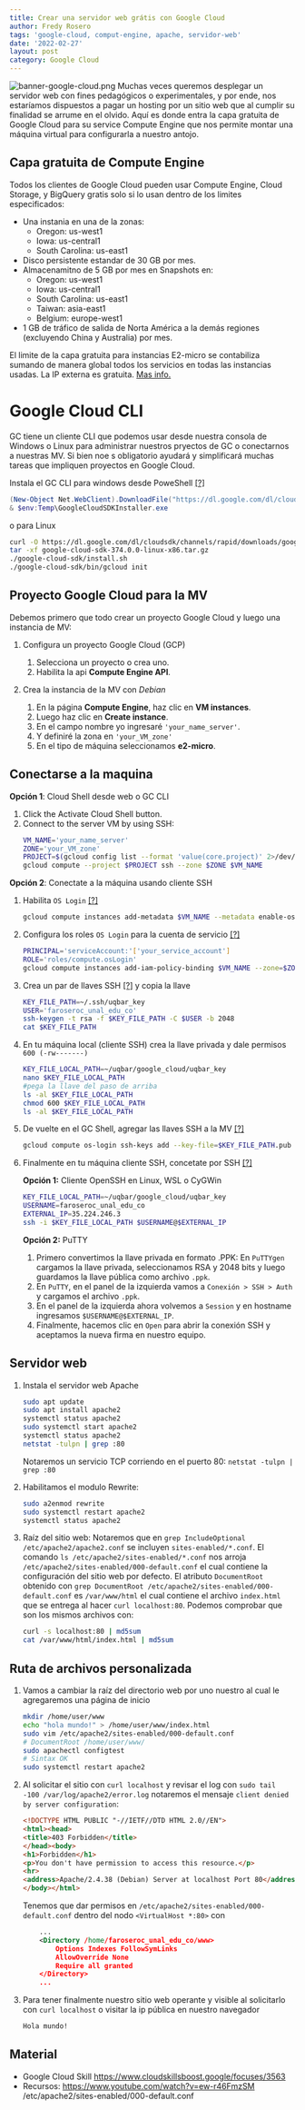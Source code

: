 ```yaml
---
title: Crear una servidor web grátis con Google Cloud
author: Fredy Rosero
tags: 'google-cloud, comput-engine, apache, servidor-web'
date: '2022-02-27'
layout: post
category: Google Cloud
---
```

![banner-google-cloud.png](/assets/banner-google-cloud.png)
Muchas veces queremos desplegar un servidor web con fines pedagógicos o experimentales, y por ende, nos estaríamos dispuestos a pagar un hosting por un sitio web que al cumplir su finalidad se arrume en el olvido. Aquí es donde entra la capa gratuita de Google Cloud para su service Compute Engine que nos permite montar una máquina virtual para configurarla a nuestro antojo.

## Capa gratuita de **Compute Engine** 
Todos los clientes de Google Cloud pueden usar Compute Engine, Cloud Storage, y BigQuery gratis solo si lo usan dentro de los limites especificados:

* Una instania en una de la zonas: 
    * Oregon: us-west1
    * Iowa: us-central1
    * South Carolina: us-east1
* Disco persistente estandar de 30 GB por mes.
* Almacenamitno de 5 GB por mes en Snapshots en:
    * Oregon: us-west1
    * Iowa: us-central1
    * South Carolina: us-east1
    * Taiwan: asia-east1
    * Belgium: europe-west1
* 1 GB de tráfico de salida de Norta América a la demás regiones (excluyendo China y Australia) por mes.

El limite de la capa gratuita para instancias E2-micro se contabiliza sumando de manera global todos los servicios en todas las instancias usadas. La IP externa es gratuita. 
[Mas info.](https://cloud.google.com/free/docs/gcp-free-tier/#compute)

# Google Cloud CLI
GC tiene un cliente CLI que podemos usar desde nuestra consola de Windows o Linux para administrar nuestros pryectos de GC o conectarnos a nuestras MV. Si bien noe s obligatorio ayudará y simplificará muchas tareas que impliquen proyectos en Google Cloud. 

Instala el GC CLI para windows desde PoweShell [[?]](https://cloud.google.com/sdk/docs/install-sdk#windows)
```powershell
(New-Object Net.WebClient).DownloadFile("https://dl.google.com/dl/cloudsdk/channels/rapid/GoogleCloudSDKInstaller.exe", "$env:Temp\GoogleCloudSDKInstaller.exe")
& $env:Temp\GoogleCloudSDKInstaller.exe
```
o para Linux
```bash
curl -O https://dl.google.com/dl/cloudsdk/channels/rapid/downloads/google-cloud-sdk-374.0.0-linux-x86_64.tar.gz
tar -xf google-cloud-sdk-374.0.0-linux-x86.tar.gz
./google-cloud-sdk/install.sh
./google-cloud-sdk/bin/gcloud init
```

## Proyecto Google Cloud para la MV
Debemos primero que todo crear un proyecto Google Cloud y luego una instancia de MV:
1. Configura un proyecto Google Cloud (GCP)
    1. Selecciona un proyecto o crea uno.
    2. Habilita la api **Compute Engine API**.

2. Crea la instancia de la MV con *Debian*
    1. En la página **Compute Engine**, haz clic en **VM instances**.
    2. Luego haz clic en **Create instance**.
    2. En el campo nombre yo ingresaré `'your_name_server'`.
    4. Y definiré la zona en `'your_VM_zone'`
    4. En el tipo de máquina seleccionamos **e2-micro**.

## Conectarse a la maquina

**Opción 1**: Cloud Shell desde web o GC CLI
1. Click the Activate Cloud Shell button.
2. Connect to the server VM by using SSH:        
    ```bash
    VM_NAME='your_name_server'
    ZONE='your_VM_zone'
    PROJECT=$(gcloud config list --format 'value(core.project)' 2>/dev/null)
    gcloud compute --project $PROJECT ssh --zone $ZONE $VM_NAME
    ```

**Opción 2**: Conectate a la máquina usando cliente SSH
1. Habilita `OS Login` [[?]](https://cloud.google.com/compute/docs/instances/managing-instance-access)
    ```bash        
    gcloud compute instances add-metadata $VM_NAME --metadata enable-oslogin=TRUE --zone=$ZONE
    ```

2. Configura los roles `OS Login` para la cuenta de servicio [[?]](https://cloud.google.com/sdk/gcloud/reference/compute/instances/add-iam-policy-binding)
    ```bash
    PRINCIPAL='serviceAccount:'['your_service_account']
    ROLE='roles/compute.osLogin'
    gcloud compute instances add-iam-policy-binding $VM_NAME --zone=$ZONE --member=$PRINCIPAL --role=$ROLE
    ```

3. Crea un par de llaves SSH [[?]](https://cloud.google.com/compute/docs/connect/create-ssh-keys#create_an_ssh_key_pair) y copia la llave
    ```bash
    KEY_FILE_PATH=~/.ssh/uqbar_key
    USER='faroseroc_unal_edu_co'
    ssh-keygen -t rsa -f $KEY_FILE_PATH -C $USER -b 2048
    cat $KEY_FILE_PATH
    ```
    
4. En tu máquina local (cliente SSH) crea la llave privada y dale permisos `600 (-rw-------)`
    ```bash
    KEY_FILE_LOCAL_PATH=~/uqbar/google_cloud/uqbar_key
    nano $KEY_FILE_LOCAL_PATH
    #pega la llave del paso de arriba
    ls -al $KEY_FILE_LOCAL_PATH
    chmod 600 $KEY_FILE_LOCAL_PATH
    ls -al $KEY_FILE_LOCAL_PATH
    ```

4. De vuelte en el GC Shell, agregar las llaves SSH a la MV [[?]](https://cloud.google.com/sdk/gcloud/reference/compute/os-login/ssh-keys/add)        
    ```bash
    gcloud compute os-login ssh-keys add --key-file=$KEY_FILE_PATH.pub
    ```

5. Finalmente en tu máquina cliente SSH, concetate por SSH [[?]](https://cloud.google.com/compute/docs/instances/connecting-advanced#linux,-macos,-and-windows-10-or-later)

    **Opción 1:** Cliente OpenSSH en Linux, WSL o CyGWin
    ```bash
    KEY_FILE_LOCAL_PATH=~/uqbar/google_cloud/uqbar_key
    USERNAME=faroseroc_unal_edu_co
    EXTERNAL_IP=35.224.246.3
    ssh -i $KEY_FILE_LOCAL_PATH $USERNAME@$EXTERNAL_IP
    ```
    **Opción 2:** PuTTY
    1. Primero convertimos la llave privada en formato .PPK: En `PuTTYgen` cargamos la llave privada, seleccionamos RSA y 2048 bits y luego guardamos la llave pública como archivo `.ppk`.
    3. En `PuTTY`, en el panel de la izquierda vamos a `Conexión > SSH > Auth`  y cargamos el archivo `.ppk`.
    4. En el panel de la izquierda ahora volvemos a `Session` y en hostname ingresamos `$USERNAME@$EXTERNAL_IP`.
    5. Finalmente, hacemos clic en `Open` para abrir la conexión SSH y aceptamos la nueva firma en nuestro equipo.

## Servidor web
1. Instala el servidor web Apache
    ```bash
    sudo apt update
    sudo apt install apache2
    systemctl status apache2
    sudo systemctl start apache2
    systemctl status apache2 
    netstat -tulpn | grep :80
    ```
    Notaremos un servicio TCP corriendo en el puerto 80: `netstat -tulpn | grep :80`

2. Habilitamos el modulo Rewrite:
    ```bash
    sudo a2enmod rewrite
    sudo systemctl restart apache2
    systemctl status apache2 
    ```
3. Raíz del sitio web: Notaremos que en `grep IncludeOptional /etc/apache2/apache2.conf` se incluyen `sites-enabled/*.conf`. El comando `ls /etc/apache2/sites-enabled/*.conf` nos arroja `/etc/apache2/sites-enabled/000-default.conf` el cual contiene la configuración del sitio web por defecto. El atributo `DocumentRoot` obtenido con `grep DocumentRoot /etc/apache2/sites-enabled/000-default.conf` es `/var/www/html` el cual contiene el archivo `index.html` que se entrega al hacer `curl localhost:80`. Podemos comprobar que son los mismos archivos con:  
    ```bash
    curl -s localhost:80 | md5sum
    cat /var/www/html/index.html | md5sum
    ```

## Ruta de archivos personalizada
1. Vamos a cambiar la raíz del directorio web por uno nuestro al cual le agregaremos una página de inicio
    ```bash
    mkdir /home/user/www
    echo "hola mundo!" > /home/user/www/index.html
    sudo vim /etc/apache2/sites-enabled/000-default.conf
    # DocumentRoot /home/user/www/
    sudo apachectl configtest
    # Sintax OK
    sudo systemctl restart apache2
    ```

2. Al solicitar el sitio con `curl localhost` y revisar el log con `sudo tail -100 /var/log/apache2/error.log` notaremos el mensaje  `client denied by server configuration`:
    ```html
    <!DOCTYPE HTML PUBLIC "-//IETF//DTD HTML 2.0//EN">
    <html><head>
    <title>403 Forbidden</title>
    </head><body>
    <h1>Forbidden</h1>
    <p>You don't have permission to access this resource.</p>
    <hr>
    <address>Apache/2.4.38 (Debian) Server at localhost Port 80</address>
    </body></html>
    ```
    Tenemos que dar permisos en `/etc/apache2/sites-enabled/000-default.conf` dentro del nodo `<VirtualHost *:80>` con 
    ```xml
        ...
        <Directory /home/faroseroc_unal_edu_co/www>
            Options Indexes FollowSymLinks
            AllowOverride None
            Require all granted
        </Directory>
        ...
    ```
3. Para tener finalmente nuestro sitio web operante y visible al solicitarlo con `curl localhost` o visitar la ip pública en nuestro navegador
    ```bash
    Hola mundo!
    ```

## Material
* Google Cloud Skill https://www.cloudskillsboost.google/focuses/3563
* Recursos: https://www.youtube.com/watch?v=ew-r46FmzSM
/etc/apache2/sites-enabled/000-default.conf